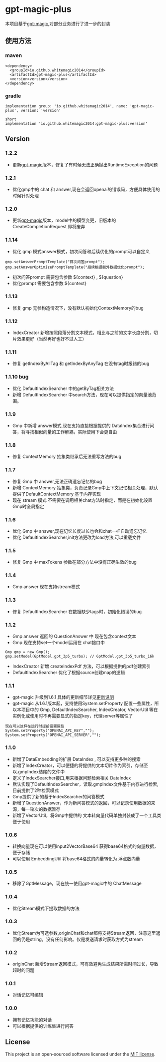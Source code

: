 # gpt-magic-plus

本项目基于[gpt-magic](https://github.com/WhiteMagic2014/gpt-magic.git),对部分业务进行了进一步的封装

## 使用方法

### maven

```
<dependency>
  <groupId>io.github.whitemagic2014</groupId>
  <artifactId>gpt-magic-plus</artifactId>
  <version>version</version>
</dependency>
```

### gradle

```
implementation group: 'io.github.whitemagic2014', name: 'gpt-magic-plus', version: 'version'

short
implementation 'io.github.whitemagic2014:gpt-magic-plus:version'
```

## Version

### 1.2.2
- 更新[gpt-magic](https://github.com/WhiteMagic2014/gpt-magic.git)版本，修复了有时候无法正确抛出RuntimeException的问题
### 1.2.1

- 优化gmp中的 chat 和 answer,现在会返回openai的错误码，方便具体使用的时候针对处理

### 1.2.0

- 更新[gpt-magic](https://github.com/WhiteMagic2014/gpt-magic.git)版本，model中的模型变更，旧版本的CreateCompletionRequest
  即将废弃

### 1.1.14

- 优化 gmp 模式answer模式，初次问答和后续优化的prompt可以自定义

```
gmp.setAnswerPromptTemplate("首次问答prompt");
gmp.setAnswerOptimizePromptTemplate("后续根据额外数据优化prompt");
```

- 初次问答prompt 需要包含参数 ${context} , ${question}
- 优化prompt 需要包含参数 ${context}

### 1.1.13

- 修复 gmp 无参构造情况下，没有默认初始化ContextMemory的bug

### 1.1.12

- IndexCreator 新增按照段落分割文本模式，相比与之前的文字长度分割，切片效果更好（当然再好也好不过人工）

### 1.1.11

- 修复 getIndexByAllTag 和 getIndexByAnyTag 在没有tag时报错的bug

### 1.1.10 bug

- 优化 DefaultIndexSearcher 中的getByTag相关方法
- 新增 DefaultIndexSearcher 中search方法，现在可以提供指定的向量池范围。

### 1.1.9

- Gmp 中新增 answer模式,现在支持直接根据提供的 DataIndex集合进行问答，将寻找相似向量的工作解耦，实际使用下会更自由

### 1.1.8

- 修复 ContextMemory 抽象类继承后无法重写方法的bug

### 1.1.7

- 修复 Gmp 中 answer,无法正确遗忘记忆的bug
- 新增 ContextMemory 抽象类，负责记录Gmp中上下文记忆相关处理，默认提供了DefaultContextMemory 基于内存实现
- 现在 stream 模式 不需要在调用相关chat方法时指定，而是在初始化设置Gmp时全局指定

### 1.1.6

- 优化 Gmp 中 answer,现在记忆长度过长也会和chat一样自动遗忘记忆
- 优化 DefaultIndexSearcher,init方法更改为load方法,可以重载文件

### 1.1.5

- 修复 Gmp 中 maxTokens 参数在部分方法中没有正确生效的bug

### 1.1.4

- Gmp answer 现在支持stream模式

### 1.1.3

- 修复 DefaultIndexSearcher 在数据缺少tags时，初始化错误的bug

### 1.1.2

- Gmp answer 返回的 QuestionAnswer 中 现在包含context文本
- Gmp 现在支持set一个model运用在 chat接口中

```
Gmp gmp = new Gmp();
gmp.setModel(GptModel.gpt_3p5_turbo); // GptModel.gpt_3p5_turbo_16k
```

- IndexCreator 新增 createIndexPdf 方法，可以根据提供的pdf创建索引
- DefaultIndexSearcher 优化了根据source创建map的逻辑

### 1.1.1

- gpt-magic 升级到1.6.1 具体的更新细节详见[更新说明](https://github.com/WhiteMagic2014/gpt-magic)
- gpt-magic 从1.6.1版本起，支持使用System.setProperty 配置一些属性，所以本项目中的 Gmp, DefaultIndexSearcher,
  IndexCreator, VectorUtil 等在实例化或使用时不再需要显式的指定key，代理server等属性了

```
现在可以这样在运行时提前设置属性
System.setProperty("OPENAI_API_KEY","");
System.setProperty("OPENAI_API_SERVER","");
```

### 1.1.0

- 新增了DataEmbedding的扩展 DataIndex , 可以支持更多种的搜索
- 新增了IndexCreator，可以便捷的将提供的文本切片作为索引，存储至 以.gmpIndex结尾的文件中
- 定义了IndexSearcher接口,用来根据问题检索相关 DataIndex
- 默认实现了DefaultIndexSearcher，读取.gmpIndex文件基于内存进行检索,目前提供了2种检索模式
- Gmp提供了新的基于IndexSearcher的问答模式
- 新增了QuestionAnswer，作为新问答模式的返回，可以记录使用数据的来源，每一轮次的数据暂存
- 新增了VectorUtil，将Gmp中提供的 文本转向量代码单独封装成了一个工具类便于使用

### 1.0.6

- 转换向量现在可以使用input2VectorBase64 获得base64格式的向量数据，便于存储
- 可以使用 EmbeddingUtil 将base64格式的向量转化为 浮点数向量

### 1.0.5

- 移除了GptMessage，现在统一使用gpt-magic中的 ChatMessage

### 1.0.4

- 优化Stream模式下提取数据的方法

### 1.0.3

- 优化Stream为可选参数,originChat和chat都将支持Stream返回，注意这里返回的仍是string，没有任何影响。仅是发送请求时获取方式为stream

### 1.0.2

- originChat 新增Stream返回模式，可有效避免生成结果所需时间过长，导致超时的问题

### 1.0.1

- 对话记忆可编辑

### 1.0.0

- 拥有记忆功能的对话
- 可以根据提供的训练集进行问答

## License

This project is an open-sourced software licensed under the [MIT license](LICENSE).